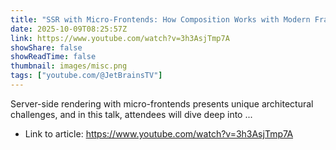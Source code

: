 ```yaml
---
title: "SSR with Micro-Frontends: How Composition Works with Modern Frameworks, by Luca Mezzalira"
date: 2025-10-09T08:25:57Z
link: https://www.youtube.com/watch?v=3h3AsjTmp7A
showShare: false
showReadTime: false
thumbnail: images/misc.png
tags: ["youtube.com/@JetBrainsTV"]
---
```

Server-side rendering with micro-frontends presents unique architectural challenges, and in this talk, attendees will dive deep into ...

- Link to article: https://www.youtube.com/watch?v=3h3AsjTmp7A